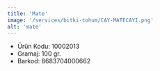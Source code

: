 ```yaml
---
title: 'Mate'
image: '/services/bitki-tohum/CAY-MATECAYI.png'
alt: 'mate'
---
```


* Ürün Kodu: 10002013 
* Gramaj: 100 gr. 
* Barkod: 8683704000662